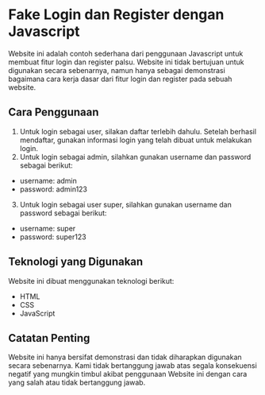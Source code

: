 # Fake Login dan Register dengan Javascript

Website ini adalah contoh sederhana dari penggunaan Javascript untuk membuat fitur login dan register palsu. Website ini tidak bertujuan untuk digunakan secara sebenarnya, namun hanya sebagai demonstrasi bagaimana cara kerja dasar dari fitur login dan register pada sebuah website.

## Cara Penggunaan

1. Untuk login sebagai user, silakan daftar terlebih dahulu. Setelah berhasil mendaftar, gunakan informasi login yang telah dibuat untuk melakukan login.
2. Untuk login sebagai admin, silahkan gunakan username dan password sebagai berikut:
- username: admin
- password: admin123
3. Untuk login sebagai user super, silahkan gunakan username dan password sebagai berikut:
- username: super
- password: super123

## Teknologi yang Digunakan

Website ini dibuat menggunakan teknologi berikut:
- HTML
- CSS
- JavaScript

## Catatan Penting

Website ini hanya bersifat demonstrasi dan tidak diharapkan digunakan secara sebenarnya. Kami tidak bertanggung jawab atas segala konsekuensi negatif yang mungkin timbul akibat penggunaan Website ini dengan cara yang salah atau tidak bertanggung jawab.


